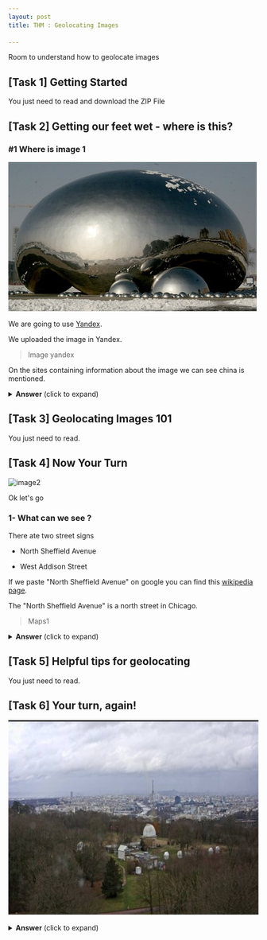 ```yaml
---
layout: post
title: THM : Geolocating Images

---
```


Room to understand how to geolocate images



## [Task 1] Getting Started

You just need to read and download the ZIP File

## [Task 2] Getting our feet wet - where is this?

### #1 Where is image 1

![image1](https://github.com/Akasaru0/akasaru0.github.io/blob/a1dc950ea19bb689c4f2198c6a738aaf077a7c67/Images/THM%20Geolocating%20Image/1.jpeg)

We are going to use [Yandex](https://yandex.com/images/).

We uploaded the image in Yandex.

> Image yandex

On the sites containing information about the image we can see china is mentioned. 

<details>
    <summary>
        <b>Answer</b> (click to expand)
    </summary>
    <p>
        Wrigleyville Sports
    </p>
</details>

## [Task 3] Geolocating Images 101

You just need to read.

## [Task 4] Now Your Turn

![image2](https://github.com/Akasaru0/akasaru0.github.io/blob/a1dc950ea19bb689c4f2198c6a738aaf077a7c67/Images/THM%20Geolocating%20Image/2.png)

Ok let's go

### 1- What can we see ?

There ate two street signs

* North Sheffield Avenue

* West Addison Street

If we paste "North Sheffield Avenue" on google you can find this [wikipedia page](https://en.wikipedia.org/wiki/Sheffield_Avenue).

The "North Sheffield Avenue" is a north street in Chicago.

> Maps1

<details>
    <summary>
        <b>Answer</b> (click to expand)
    </summary>
    <p>
        Wrigleyville Sports
    </p>
</details>

## [Task 5] Helpful tips for geolocating  

You just need to read.

## [Task 6] Your turn, again!  

![image3](https://github.com/Akasaru0/akasaru0.github.io/blob/a1dc950ea19bb689c4f2198c6a738aaf077a7c67/Images/THM%20Geolocating%20Image/3.png)



<details>
    <summary>
        <b>Answer</b> (click to expand)
    </summary>
    <p>
        Meudon Observatory
    </p>
</details>
